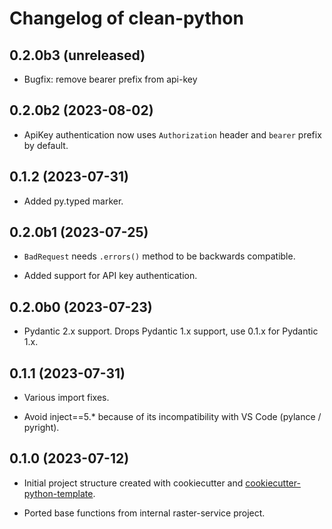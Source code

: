 # Changelog of clean-python


0.2.0b3 (unreleased)
--------------------

- Bugfix: remove bearer prefix from api-key


0.2.0b2 (2023-08-02)
--------------------

- ApiKey authentication now uses `Authorization` header and `bearer` prefix by default.


0.1.2 (2023-07-31)
------------------

- Added py.typed marker.


0.2.0b1 (2023-07-25)
--------------------

- `BadRequest` needs `.errors()` method to be backwards compatible.

- Added support for API key authentication.


0.2.0b0 (2023-07-23)
--------------------

- Pydantic 2.x support. Drops Pydantic 1.x support, use 0.1.x for Pydantic 1.x.


0.1.1 (2023-07-31)
------------------

- Various import fixes.

- Avoid inject==5.* because of its incompatibility with VS Code (pylance / pyright).


0.1.0 (2023-07-12)
------------------

- Initial project structure created with cookiecutter and
  [cookiecutter-python-template](https://github.com/nens/cookiecutter-python-template).

- Ported base functions from internal raster-service project.
